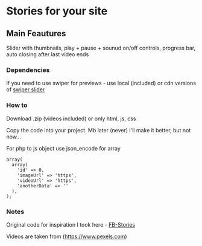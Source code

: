# Stories for your site

## Main Feautures

Slider with thumbnails, play + pause + sounud on/off controls, progress bar, auto closing after last video ends

###  Dependencies

If you need to use swiper for previews - use local (included) or cdn versions of [swiper slider](https://swiperjs.com)

### How to

Download .zip (videos included) or only html, js, css

Copy the code into your project. Mb later (never) i'll make it better, but not now...

For php to js object use json_encode for array

```
array(
  array(
    'id' => 0,
	'imageUrl' => 'https',
	'videoUrl' => 'https',
	'anotherData' => ''
  ),
);
```

### Notes

Original code for inspiration I took here - [FB-Stories](https://github.com/livebloggerofficial/FB-Stories/)

Videos are taken from (https://www.pexels.com)